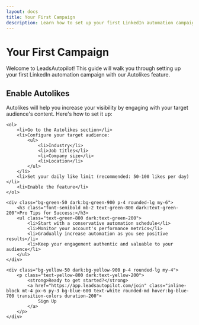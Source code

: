 ```yaml
---
layout: docs
title: Your First Campaign
description: Learn how to set up your first LinkedIn automation campaign with LeadsAutopilot
---
```


<h1 class="text-3xl font-bold mb-6 text-gray-900 dark:text-white">Your First Campaign</h1>

<div class="bg-blue-50 dark:bg-blue-900 p-4 rounded-lg mb-8">
    <p class="text-blue-800 dark:text-blue-200">
        Welcome to LeadsAutopilot! This guide will walk you through setting up your first LinkedIn automation campaign with our Autolikes feature.
    </p>
</div>

<div class="doc-content">
    <h2>Enable Autolikes</h2>
    <p>
        Autolikes will help you increase your visibility by engaging with your target audience's content. Here's how to set it up:
    </p>
    
    <ol>
        <li>Go to the Autolikes section</li>
        <li>Configure your target audience:
            <ul>
                <li>Industry</li>
                <li>Job titles</li>
                <li>Company size</li>
                <li>Location</li>
            </ul>
        </li>
        <li>Set your daily like limit (recommended: 50-100 likes per day)</li>
        <li>Enable the feature</li>
    </ol>

    <div class="bg-green-50 dark:bg-green-900 p-4 rounded-lg my-6">
        <h3 class="font-semibold mb-2 text-green-800 dark:text-green-200">Pro Tips for Success:</h3>
        <ul class="text-green-800 dark:text-green-200">
            <li>Start with a conservative automation schedule</li>
            <li>Monitor your account's performance metrics</li>
            <li>Gradually increase automation as you see positive results</li>
            <li>Keep your engagement authentic and valuable to your audience</li>
        </ul>
    </div>

    <div class="bg-yellow-50 dark:bg-yellow-900 p-4 rounded-lg my-4">
        <p class="text-yellow-800 dark:text-yellow-200">
            <strong>Ready to get started?</strong>
            <a href="https://app.leadsautopilot.com/join" class="inline-block mt-4 px-6 py-3 bg-blue-600 text-white rounded-md hover:bg-blue-700 transition-colors duration-200">
                Sign Up
            </a>
        </p>
    </div>
</div> 